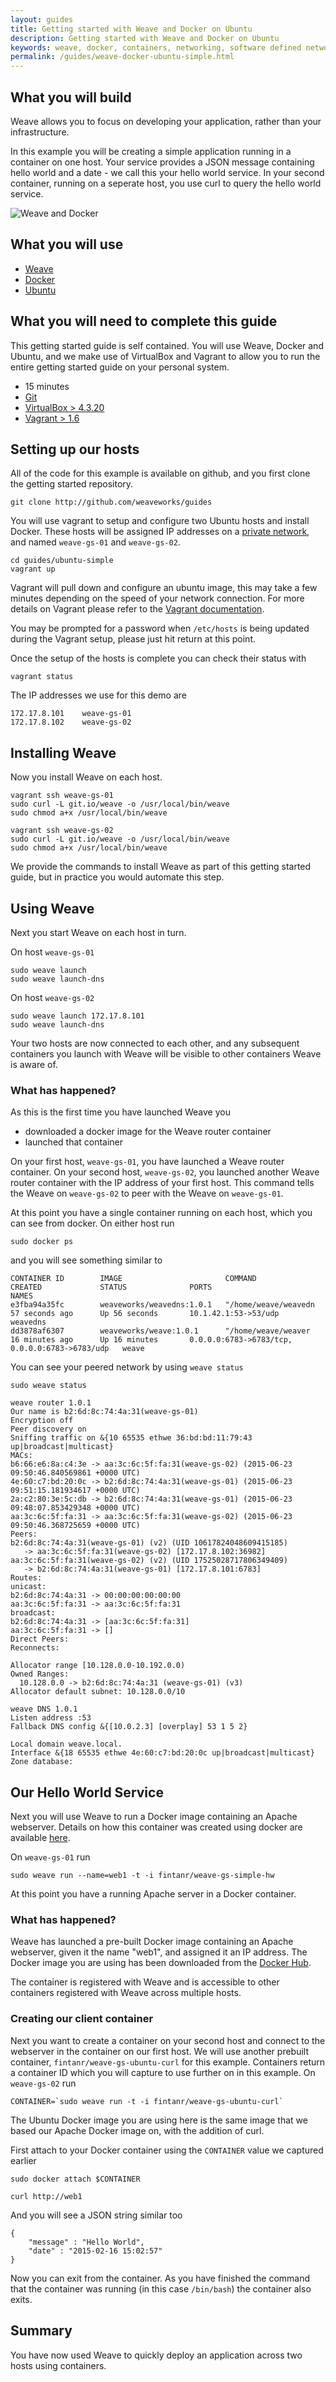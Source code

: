 ```yaml
---
layout: guides
title: Getting started with Weave and Docker on Ubuntu
description: Getting started with Weave and Docker on Ubuntu
keywords: weave, docker, containers, networking, software defined networking, dockerfile, ubuntu, apache, php
permalink: /guides/weave-docker-ubuntu-simple.html
---
```


## What you will build ##

Weave allows you to focus on developing your application, rather than your infrastructure.

In this example you will be creating a simple application running in a container on one host. Your service provides a JSON message containing hello world and a date - we call this your hello world service. In your second container, running on a seperate host, you use curl to query the hello world service.

![Weave and Docker](/guides/images/Simple_Weave.png)

## What you will use ##

* [Weave](http://weave.works)
* [Docker](http://docker.com)
* [Ubuntu](http://ubuntu.com)

## What you will need to complete this guide ##

This getting started guide is self contained. You will use Weave, Docker and Ubuntu, and we make use of VirtualBox and Vagrant to allow you to run the entire getting started guide on your personal system.

* 15 minutes
* [Git](http://git-scm.com/downloads)
* [VirtualBox > 4.3.20](https://www.virtualbox.org/wiki/Downloads)
* [Vagrant > 1.6](https://docs.vagrantup.com/v2/installation/index.html)

## Setting up our hosts ##

All of the code for this example is available on github, and you first clone the getting started repository.

    git clone http://github.com/weaveworks/guides

You will use vagrant to setup and configure two Ubuntu hosts and install Docker. These hosts will be assigned IP addresses on a [private network](http://en.wikipedia.org/wiki/Private%5Fnetwork), and named `weave-gs-01` and `weave-gs-02`.

    cd guides/ubuntu-simple
    vagrant up

Vagrant will pull down and configure an ubuntu image, this may take a few minutes depending on the speed of your network connection. For more details on Vagrant please refer to the [Vagrant documentation](http://vagrantup.com).

You may be prompted for a password when `/etc/hosts` is being updated during the Vagrant setup, please just hit return at this point.

Once the setup of the hosts is complete you can check their status with

    vagrant status

The IP addresses we use for this demo are

    172.17.8.101 	weave-gs-01
    172.17.8.102 	weave-gs-02

## Installing Weave ##

Now you install Weave on each host.

    vagrant ssh weave-gs-01
    sudo curl -L git.io/weave -o /usr/local/bin/weave
    sudo chmod a+x /usr/local/bin/weave

    vagrant ssh weave-gs-02
    sudo curl -L git.io/weave -o /usr/local/bin/weave
    sudo chmod a+x /usr/local/bin/weave

We provide the commands to install Weave as part of this getting started guide, but in practice you would automate this step.

## Using Weave ##

Next you start Weave on each host in turn.

On host `weave-gs-01`

    sudo weave launch
    sudo weave launch-dns

On host `weave-gs-02`

    sudo weave launch 172.17.8.101
    sudo weave launch-dns

Your two hosts are now connected to each other, and any subsequent containers you launch with Weave will be visible to other containers Weave is aware of.

### What has happened? ###

As this is the first time you have launched Weave you

* downloaded a docker image for the Weave router container
* launched that container

On your first host, `weave-gs-01`, you have launched a Weave router container. On your second host, `weave-gs-02`, you launched another Weave router container with the IP address of your first host. This command tells the Weave on `weave-gs-02` to peer with the Weave on `weave-gs-01`.

At this point you have a single container running on each host, which you can see from docker. On either host run

    sudo docker ps

and you will see something similar to

    CONTAINER ID        IMAGE                       COMMAND                CREATED             STATUS              PORTS                                            NAMES
    e3fba94a35fc        weaveworks/weavedns:1.0.1   "/home/weave/weavedn   57 seconds ago      Up 56 seconds       10.1.42.1:53->53/udp                             weavedns
    dd3878af6307        weaveworks/weave:1.0.1      "/home/weave/weaver    16 minutes ago      Up 16 minutes       0.0.0.0:6783->6783/tcp, 0.0.0.0:6783->6783/udp   weave

You can see your peered network by using `weave status`

    sudo weave status

    weave router 1.0.1
    Our name is b2:6d:8c:74:4a:31(weave-gs-01)
    Encryption off
    Peer discovery on
    Sniffing traffic on &{10 65535 ethwe 36:bd:bd:11:79:43 up|broadcast|multicast}
    MACs:
    b6:66:e6:8a:c4:3e -> aa:3c:6c:5f:fa:31(weave-gs-02) (2015-06-23 09:50:46.840569861 +0000 UTC)
    4e:60:c7:bd:20:0c -> b2:6d:8c:74:4a:31(weave-gs-01) (2015-06-23 09:51:15.181934617 +0000 UTC)
    2a:c2:80:3e:5c:db -> b2:6d:8c:74:4a:31(weave-gs-01) (2015-06-23 09:48:07.853429348 +0000 UTC)
    aa:3c:6c:5f:fa:31 -> aa:3c:6c:5f:fa:31(weave-gs-02) (2015-06-23 09:50:46.368725659 +0000 UTC)
    Peers:
    b2:6d:8c:74:4a:31(weave-gs-01) (v2) (UID 10617824048609415185)
       -> aa:3c:6c:5f:fa:31(weave-gs-02) [172.17.8.102:36982]
    aa:3c:6c:5f:fa:31(weave-gs-02) (v2) (UID 17525028717806349409)
       -> b2:6d:8c:74:4a:31(weave-gs-01) [172.17.8.101:6783]
    Routes:
    unicast:
    b2:6d:8c:74:4a:31 -> 00:00:00:00:00:00
    aa:3c:6c:5f:fa:31 -> aa:3c:6c:5f:fa:31
    broadcast:
    b2:6d:8c:74:4a:31 -> [aa:3c:6c:5f:fa:31]
    aa:3c:6c:5f:fa:31 -> []
    Direct Peers:
    Reconnects:

    Allocator range [10.128.0.0-10.192.0.0)
    Owned Ranges:
      10.128.0.0 -> b2:6d:8c:74:4a:31 (weave-gs-01) (v3)
    Allocator default subnet: 10.128.0.0/10

    weave DNS 1.0.1
    Listen address :53
    Fallback DNS config &{[10.0.2.3] [overplay] 53 1 5 2}

    Local domain weave.local.
    Interface &{18 65535 ethwe 4e:60:c7:bd:20:0c up|broadcast|multicast}
    Zone database:

## Our Hello World Service ##

Next you will use Weave to run a Docker image containing an Apache webserver.  Details on how this container was created using docker are available [here](https://github.com/weaveworks/guides/blob/master/ubuntu-simple/DockerfileREADME.md).

On `weave-gs-01` run

    sudo weave run --name=web1 -t -i fintanr/weave-gs-simple-hw

At this point you have a running Apache server in a Docker container.

### What has happened?

Weave has launched a pre-built Docker image containing an Apache
webserver, given it the name "web1", and assigned it an IP
address. The Docker image you are using has been downloaded from the
[Docker Hub](https://hub.docker.com/).

The container is registered with Weave and is accessible to other containers registered with Weave across multiple hosts.

### Creating our client container

Next you want to create a container on your second host and connect to the webserver in the container on our first host. We will use another prebuilt container, `fintanr/weave-gs-ubuntu-curl` for this example. Containers return a container ID which you will capture to use further on in this example. On `weave-gs-02` run

    CONTAINER=`sudo weave run -t -i fintanr/weave-gs-ubuntu-curl`

The Ubuntu Docker image you are using here is the same image that we based our Apache Docker image on,
with the addition of curl.

First attach to your Docker container using the `CONTAINER` value we captured earlier

    sudo docker attach $CONTAINER

    curl http://web1

And you will see a JSON string similar too

    {
        "message" : "Hello World",
        "date" : "2015-02-16 15:02:57"
    }

Now you can exit from the container. As you have finished the command that the container was running (in this case `/bin/bash`) the container also exits.

## Summary ##

You have now used Weave to quickly deploy an application across two hosts using containers.

